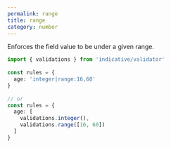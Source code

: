```yaml
---
permalink: range
title: range
category: number
---
```


Enforces the field value to be under a given range.
 
```ts
import { validations } from 'indicative/validator'
 
const rules = {
  age: 'integer|range:16,60'
}
 
// or
const rules = {
  age: [
    validations.integer(),
    validations.range([16, 60])
  ]
}
```